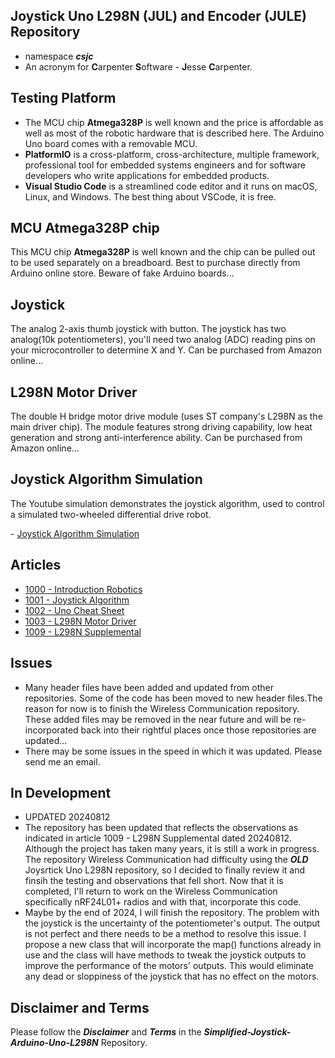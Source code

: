 ## Joystick Uno L298N (JUL) and Encoder (JULE) Repository
- namespace ***csjc***
- An acronym for **C**arpenter **S**oftware - **J**esse **C**arpenter.
## Testing Platform
- The MCU chip **Atmega328P** is well known and the price is affordable as well as most of the robotic hardware that is described here. The Arduino Uno board comes with a removable MCU.
- **PlatformIO** is a cross-platform, cross-architecture, multiple framework, professional tool for embedded systems engineers and for software developers who write applications for embedded products. 
- **Visual Studio Code** is a streamlined code editor and it runs on macOS, Linux, and Windows. The best thing about VSCode, it is free.

## MCU Atmega328P chip 
This MCU chip **Atmega328P** is well known and the chip can be pulled out to be used separately on a breadboard. Best to purchase directly from Arduino online store. Beware of fake Arduino boards...

## Joystick 
The analog 2-axis thumb joystick with button. The joystick has two analog(10k potentiometers), you'll need two analog (ADC) reading pins on your microcontroller to determine X and Y. Can be purchased from Amazon online...

## L298N Motor Driver
The double H bridge motor drive module (uses ST company's L298N as the main driver chip). The module features strong driving capability, low heat generation and strong anti-interference ability. Can be purchased from Amazon online...

## Joystick Algorithm Simulation
The Youtube simulation demonstrates the joystick algorithm, used to control a simulated two-wheeled differential drive robot. 

<p align="left";>
- <a href="https://www.youtube.com/watch?v=maIHbdbDBwo&t=2s" target="_blank">Joystick Algorithm Simulation</a>
</p>

## Articles
- [1000 - Introduction Robotics](https://drive.google.com/file/d/1Dmt-Lnc2KMzl4EjL4ihP7fVtk7ZHAiGV)
- [1001 - Joystick Algorithm](https://drive.google.com/file/d/1NWyJNbflDFk-_vE7-pGfnt6WhvIDyZ1B)
- [1002 - Uno Cheat Sheet](https://drive.google.com/file/d/1r-AutvVJScXfUDVOH7RLNjrZWK_W046T)
- [1003 - L298N Motor Driver](https://drive.google.com/file/d/1zkDbkL4lXTcrqmDfqsa8_27vTxWxcHJO)
- [1009 - L298N Supplemental](https://drive.google.com/file/d/1hfID9Dil6DlOnyhPKHHpQdPAA15qIXXg)

## Issues
- Many header files have been added and updated from other repositories. Some of the code has been moved to new header files.The reason for now is to finish the Wireless Communication repository. These added files may be removed in the near future and will be re-incorporated back into their rightful places once those repositories are updated...
- There may be some issues in the speed in which it was updated. Please send me an email.

## In Development
- UPDATED 20240812
- The repository has been updated that reflects the observations as indicated in article 1009 - L298N Supplemental dated 20240812. Although the project has taken many years, it is still a work in progress. The repository Wireless Communication had difficulty using the ***OLD*** Joysrtick Uno L298N repository, so I decided to finally review it and finsih the testing and observations that fell short. Now that it is completed, I'll return to work on the Wireless Communication specifically nRF24L01+ radios and with that, incorporate this code.
- Maybe by the end of 2024, I will finish the repository. The problem with the joystick is the uncertainty of the potentiometer's output. The output is not perfect and there needs to be a method to resolve this issue. I propose a new class that will incorporate the map() functions already in use and the class will have methods to tweak the joystick outputs to improve the performance of the motors' outputs. This would eliminate any dead or sloppiness of the joystick that has no effect on the motors.

## Disclaimer and Terms
Please follow the ***Disclaimer*** and ***Terms*** in the ***Simplified-Joystick-Arduino-Uno-L298N*** Repository.
   
